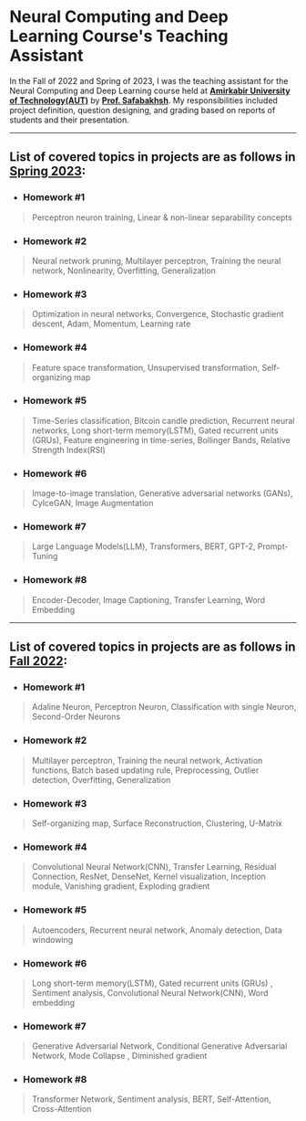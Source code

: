 # Neural Computing and Deep Learning Course's Teaching Assistant
In the Fall of 2022 and Spring of 2023, I was the teaching assistant for the Neural Computing and Deep Learning course held at **[Amirkabir University of Technology(AUT)](https://aut.ac.ir/en)** by **[Prof. Safabakhsh](https://scholar.google.com/citations?user=zFsdqo8AAAAJ&hl=en)**. My responsibilities included project definition, question designing, and grading based on reports of students and their presentation.

--- 


## List of covered topics in projects are as follows in <ins>Spring 2023</ins>:
- ### Homework #1
>  Perceptron neuron training, Linear & non-linear separability concepts

- ### Homework #2
> Neural network pruning, Multilayer perceptron, Training the neural network, Nonlinearity, Overfitting, Generalization

- ### Homework #3
> Optimization in neural networks, Convergence, Stochastic gradient descent, Adam, Momentum, Learning rate

- ### Homework #4
> Feature space transformation, Unsupervised transformation, Self-organizing map

- ### Homework #5
> Time-Series classification, Bitcoin candle prediction, Recurrent neural networks, Long short-term memory(LSTM), Gated recurrent units (GRUs), Feature engineering in time-series, Bollinger Bands, Relative Strength Index(RSI)

- ### Homework #6
> Image-to-image translation, Generative adversarial networks (GANs), CylceGAN, Image Augmentation

- ### Homework #7
> Large Language Models(LLM), Transformers, BERT, GPT-2, Prompt-Tuning

- ### Homework #8
> Encoder-Decoder, Image Captioning, Transfer Learning, Word Embedding 



--- 



## List of covered topics in projects are as follows in <ins>Fall 2022</ins>:
- ### Homework #1
> Adaline Neuron, Perceptron Neuron, Classification with single Neuron, Second-Order Neurons

- ### Homework #2
> Multilayer perceptron, Training the neural network, Activation functions, Batch based updating rule, Preprocessing, Outlier detection, Overfitting, Generalization

- ### Homework #3
> Self-organizing map, Surface Reconstruction, Clustering, U-Matrix

- ### Homework #4
> Convolutional Neural Network(CNN), Transfer Learning, Residual Connection, ResNet, DenseNet, Kernel visualization, Inception module, Vanishing gradient, Exploding gradient

- ### Homework #5
> Autoencoders, Recurrent neural network, Anomaly detection, Data windowing

- ### Homework #6
> Long short-term memory(LSTM), Gated recurrent units (GRUs) , Sentiment analysis, Convolutional Neural Network(CNN), Word embedding

- ### Homework #7
> Generative Adversarial Network, Conditional Generative Adversarial Network, Mode Collapse , Diminished gradient

- ### Homework #8
> Transformer Network, Sentiment analysis, BERT, Self-Attention, Cross-Attention


